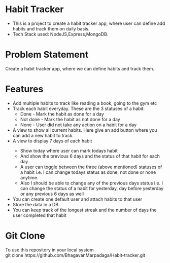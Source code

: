 <h1>Habit Tracker</h1>
<ul>
  <li>
    This is a project to create a habit tracker app, where user can define add habits and track them on daily basis.
  </li>
  <li>
    Tech Stack used: NodeJS,Express,MongoDB.
  </li>
</ul>
<h1>Problem Statement</h1>
<p>Create a habit tracker app, where we can define habits and track them. </p>
<h1>
  Features 
</h1>
<ul>
  <li>Add multiple habits to track like reading a book, going to the gym etc</li>
  <li>Track each habit everyday. These are the 3 statuses of a habit:
    <ul>
      <li>
        	Done - Mark the habit as done for a day
      </li>
      <li>
        Not done - Mark the habit as not done for a day
      </li>
      <li>
        	None - User did not take any action on a habit for a day
      </li>
    </ul>
  </li>
  <li>A view to show all current habits. Here give an add button where you can add a new habit to track. </li>
  <li>A view to display 7 days of each habit</li>
  <ul>
    <li>
      Show today where user can mark todays habit
    </li>
    <li>
      And show the previous 6 days and the status of that habit for each day
    </li>
    <li>
      A user can toggle between the three (above mentioned) statuses of a habit i.e. I can change todays status as done, not done or none anytime.
    </li>
    <li>
      Also I should be able to change any of the previous days status i.e. I can change the status of a habit for yesterday, day before yesterday or any previous 6 days as well
    </li>
  </ul>
  <li>You can create one default user and attach habits to that user </li>
  <li>Store the data in a DB.</li>
  <li>You can keep track of the longest streak and the number of days the user completed that habit</li>
</ul>
<h1>Git Clone</h1>
To use this repository in your local system </br>
<span>git clone https://github.com/BhagavanMarpadaga/Habit-tracker.git</span>
